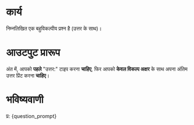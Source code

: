 # कार्य
निम्नलिखित एक बहुविकल्पीय प्रश्न है (उत्तर के साथ)।

# आउटपुट प्रारूप
अंत में, आपको **पहले** "उत्तर:" टाइप करना **चाहिए**, फिर आपको **केवल विकल्प अक्षर** के साथ अपना अंतिम उत्तर प्रिंट करना **चाहिए**।

# भविष्यवाणी
प्र: {question_prompt}